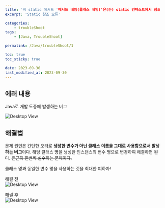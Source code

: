 ```yaml
---
title: '비 static 메서드 '메서드 네임(클래스 네임)'은(는) static 컨텍스트에서 참조할 수 없습니다.'
excerpt: 'Static 참조 오류'

categories:
    - troubleShoot
tags:
    - [Java, TroubleShoot]

permalink: /Java/troubleShoot/1

toc: true
toc_sticky: true

date: 2023-09-30
last_modified_at: 2023-09-30
---
```


## 에러 내용

Java로 개발 도중에 발생하는 버그

![Desktop View](/assets/img/spring/error/2023-09-30-static/error1.png)

## 해결법

문제 원인은 간단한 오타로 **생성한 변수가 아닌 클래스 이름을 그대로 사용함으로서 발생하는 버그**이다. 해당 클래스 명을 생성한 인스턴스의 변수 명으로 변경하여 해결하면 된다. ~~은근히 한번씩 실수하는 문제이다.~~

클래스 명과 동일한 변수 명을 사용하는 것을 최대한 피하자!

해결 전  
![Desktop View](/assets/img/spring/error/2023-09-30-static/error2.png)

해결 후  
![Desktop View](/assets/img/spring/error/2023-09-30-static/error3.png)

